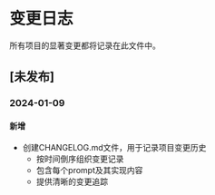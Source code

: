 # 变更日志

所有项目的显著变更都将记录在此文件中。

## [未发布]

### 2024-01-09

#### 新增
- 创建CHANGELOG.md文件，用于记录项目变更历史
  - 按时间倒序组织变更记录
  - 包含每个prompt及其实现内容
  - 提供清晰的变更追踪